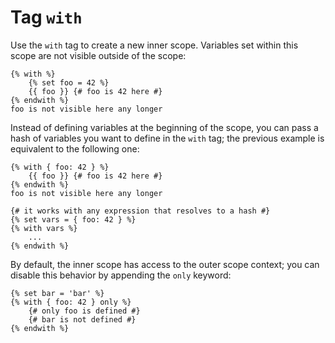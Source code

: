 Tag `with`
==========

<!-- {% raw %} -->

Use the `with` tag to create a new inner scope. Variables set within this scope are not visible outside of the scope:

```twig
{% with %}
    {% set foo = 42 %}
    {{ foo }} {# foo is 42 here #}
{% endwith %}
foo is not visible here any longer
```

Instead of defining variables at the beginning of the scope, 
you can pass a hash of variables you want to define in the `with` tag; 
the previous example is equivalent to the following one:

```twig
{% with { foo: 42 } %}
    {{ foo }} {# foo is 42 here #}
{% endwith %}
foo is not visible here any longer

{# it works with any expression that resolves to a hash #}
{% set vars = { foo: 42 } %}
{% with vars %}
    ...
{% endwith %}
```

By default, the inner scope has access to the outer scope context; 
you can disable this behavior by appending the `only` keyword:

```twig
{% set bar = 'bar' %}
{% with { foo: 42 } only %}
    {# only foo is defined #}
    {# bar is not defined #}
{% endwith %}
```

<!-- {% endraw %} -->